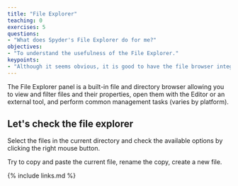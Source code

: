 ```yaml
---
title: "File Explorer"
teaching: 0
exercises: 5
questions:
- "What does Spyder's File Explorer do for me?"
objectives:
- "To understand the usefulness of the File Explorer."
keypoints:
- "Although it seems obvious, it is good to have the file browser integrated into the interface."
---
```


The File Explorer panel is a built-in file and directory browser allowing you to view and filter files and their properties, open them with the Editor or an external tool, and perform common management tasks (varies by platform).

## Let's check the file explorer

Select the files in the current directory and check the available options by clicking the right mouse button.

Try to copy and paste the current file, rename the copy, create a new file.

{% include links.md %}

